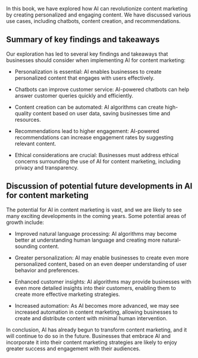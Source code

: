 

In this book, we have explored how AI can revolutionize content marketing by creating personalized and engaging content. We have discussed various use cases, including chatbots, content creation, and recommendations.

Summary of key findings and takeaways
-------------------------------------

Our exploration has led to several key findings and takeaways that businesses should consider when implementing AI for content marketing:

* Personalization is essential: AI enables businesses to create personalized content that engages with users effectively.

* Chatbots can improve customer service: AI-powered chatbots can help answer customer queries quickly and efficiently.

* Content creation can be automated: AI algorithms can create high-quality content based on user data, saving businesses time and resources.

* Recommendations lead to higher engagement: AI-powered recommendations can increase engagement rates by suggesting relevant content.

* Ethical considerations are crucial: Businesses must address ethical concerns surrounding the use of AI for content marketing, including privacy and transparency.

Discussion of potential future developments in AI for content marketing
-----------------------------------------------------------------------

The potential for AI in content marketing is vast, and we are likely to see many exciting developments in the coming years. Some potential areas of growth include:

* Improved natural language processing: AI algorithms may become better at understanding human language and creating more natural-sounding content.

* Greater personalization: AI may enable businesses to create even more personalized content, based on an even deeper understanding of user behavior and preferences.

* Enhanced customer insights: AI algorithms may provide businesses with even more detailed insights into their customers, enabling them to create more effective marketing strategies.

* Increased automation: As AI becomes more advanced, we may see increased automation in content marketing, allowing businesses to create and distribute content with minimal human intervention.

In conclusion, AI has already begun to transform content marketing, and it will continue to do so in the future. Businesses that embrace AI and incorporate it into their content marketing strategies are likely to enjoy greater success and engagement with their audiences.
